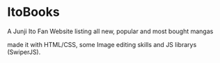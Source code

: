 # ItoBooks
A Junji Ito Fan Website listing all new, popular and most bought mangas


made it with HTML/CSS, some Image editing skills and JS librarys (SwiperJS).
